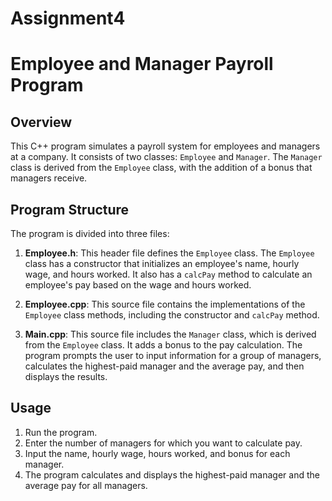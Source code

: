 # Assignment4
# Employee and Manager Payroll Program

## Overview

This C++ program simulates a payroll system for employees and managers at a company. It consists of two classes: `Employee` and `Manager`. The `Manager` class is derived from the `Employee` class, with the addition of a bonus that managers receive.

## Program Structure

The program is divided into three files:

1. **Employee.h**: This header file defines the `Employee` class. The `Employee` class has a constructor that initializes an employee's name, hourly wage, and hours worked. It also has a `calcPay` method to calculate an employee's pay based on the wage and hours worked.

2. **Employee.cpp**: This source file contains the implementations of the `Employee` class methods, including the constructor and `calcPay` method.

3. **Main.cpp**: This source file includes the `Manager` class, which is derived from the `Employee` class. It adds a bonus to the pay calculation. The program prompts the user to input information for a group of managers, calculates the highest-paid manager and the average pay, and then displays the results.

## Usage

1. Run the program.
2. Enter the number of managers for which you want to calculate pay.
3. Input the name, hourly wage, hours worked, and bonus for each manager.
4. The program calculates and displays the highest-paid manager and the average pay for all managers.

